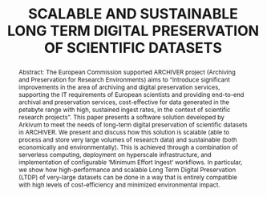 ---
abstract: 'Abstract: The European Commission supported ARCHIVER project (Archiving
  and Preservation for Research Environments) aims to “introduce significant improvements
  in the area of archiving and digital preservation services, supporting the IT requirements
  of European scientists and providing end-to-end archival and preservation services,
  cost-effective for data generated in the petabyte range with high, sustained ingest
  rates, in the context of scientific research projects”.  This paper presents a software
  solution developed by Arkivum to meet the needs of long-term digital preservation
  of scientific datasets in ARCHIVER.  We present and discuss how this solution is
  scalable (able to process and store very large volumes of research data) and sustainable
  (both economically and environmentally). This is achieved through a combination
  of serverless computing, deployment on hyperscale infrastructure, and implementation
  of configurable ‘Minimum Effort Ingest’ workflows.  In particular, we show how high-performance
  and scalable Long Term Digital Preservation (LTDP) of very-large datasets can be
  done in a way that is entirely compatible with high levels of cost-efficiency and
  minimized environmental impact.

  '
creators:
- Addis, Matthew
date: null
document_url: https://services.phaidra.univie.ac.at/api/object/o:1424914/download
grand_parent: iPRES
institutions:
- Arkivum
keywords:
- scalability
- sustainability
- environment
- cost
- research data
landing_page_url: https://phaidra.univie.ac.at/o:1424914
language: eng
layout: publication
license: CC BY 4.0 International
notes_url: null
parent: iPRES 2021
publication_type: paper
size: 1213338
slides_url: null
source_name: iPRES
title: SCALABLE AND SUSTAINABLE LONG TERM DIGITAL PRESERVATION OF SCIENTIFIC DATASETS
year: 2021
---